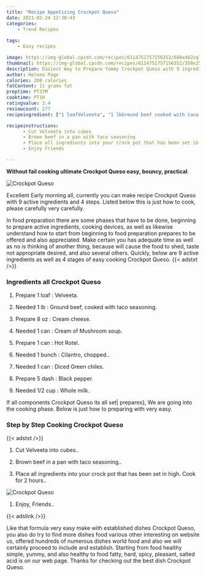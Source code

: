 ```yaml
---
title: "Recipe Appetizing Crockpot Queso"
date: 2021-02-24 12:38:43
categories:
    - Trend Recipes
    
tags:
    - Easy recipes

image: https://img-global.cpcdn.com/recipes/6114751757156352/680x482cq70/crockpot-queso-recipe-main-photo.jpg
thumbnail: https://img-global.cpcdn.com/recipes/6114751757156352/350x250cq70/crockpot-queso-recipe-main-photo.jpg
description: Easiest Way to Prepare Yummy Crockpot Queso with 9 ingredients and 4 stages of easy cooking.
author: Helena Page
calories: 208 calories
fatContent: 11 grams fat
preptime: PT37M
cooktime: PT1H
ratingvalue: 3.4
reviewcount: 277
recipeingredient: ["1 loafVelveeta", "1 lbGround beef cooked with taco seasoning", "8 ozCream cheese", "1 canCream of Mushroom soup", "1 canHot Rotel", "1 bunchCilantro chopped", "1 canDiced Green chiles", "5 dashBlack pepper", "1/2 cupWhole milk"]

recipeinstructions: 
      - Cut Velveeta into cubes 
      - Brown beef in a pan with taco seasoning 
      - Place all ingredients into your crock pot that has been set in high Cook for 2 hours 
      - Enjoy Friends

---
```




**Without fail cooking ultimate Crockpot Queso easy, bouncy, practical**. 


![Crockpot Queso](https://img-global.cpcdn.com/recipes/6114751757156352/680x482cq70/crockpot-queso-recipe-main-photo.jpg "Crockpot Queso")




Excellent Early morning all, currently you can make recipe Crockpot Queso with 9 active ingredients and 4 steps. Listed below this is just how to cook, please carefully very carefully.

In food preparation there are some phases that have to be done, beginning to prepare active ingredients, cooking devices, as well as likewise understand how to start from beginning to food preparation prepares to be offered and also appreciated. Make certain you has adequate time as well as no is thinking of another thing, because will cause the food to shed, taste not appropriate desired, and also several others. Quickly, below are 9 active ingredients as well as 4 stages of easy cooking Crockpot Queso.
{{< adstxt />}}

### Ingredients all Crockpot Queso


1. Prepare 1 loaf : Velveeta.

1. Needed 1 lb : Ground beef, cooked with taco seasoning.

1. Prepare 8 oz : Cream cheese.

1. Needed 1 can : Cream of Mushroom soup.

1. Prepare 1 can : Hot Rotel.

1. Needed 1 bunch : Cilantro, chopped..

1. Needed 1 can : Diced Green chiles.

1. Prepare 5 dash : Black pepper.

1. Needed 1/2 cup : Whole milk.



If all components Crockpot Queso its all set| prepares}, We are going into the cooking phase. Below is just how to preparing with very easy.

### Step by Step Cooking Crockpot Queso

{{< adstxt />}}


1. Cut Velveeta into cubes..



1. Brown beef in a pan with taco seasoning..



1. Place all ingredients into your crock pot that has been set in high. Cook for 2 hours..



![Crockpot Queso](https://img-global.cpcdn.com/steps/5217311092899840/160x128cq70/crockpot-queso-recipe-step-3-photo.jpg" "Crockpot Queso")



1. Enjoy, Friends..





{{< adslink />}}

Like that formula very easy make with established dishes Crockpot Queso, you also do try to find more dishes food various other interesting on website us, offered hundreds of numerous dishes world food and also we will certainly proceed to include and establish. Starting from food healthy simple, yummy, and also healthy to food fatty, hard, spicy, pleasant, salted acid is on our web page. Thanks for checking out the best dish Crockpot Queso.
